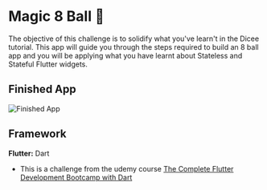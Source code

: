 
# Magic 8 Ball 🎱

The objective of this challenge is to solidify what you've learn't in the Dicee tutorial. This app will guide you through the steps required to build an 8 ball app and you will be applying what you have learnt about Stateless and Stateful Flutter widgets.

## Finished App
![Finished App](https://github.com/londonappbrewery/Images/blob/master/8-ball-flutter-gif.gif)

## Framework

**Flutter:** Dart

- This is a challenge from the udemy course [The Complete Flutter Development Bootcamp with Dart](https://www.udemy.com/course/flutter-bootcamp-with-dart/)


